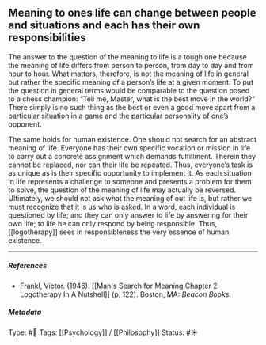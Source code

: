 ## Meaning to ones life can change between people and situations and each has their own responsibilities # 

The answer to the question of the meaning to life is a tough one because the meaning of life differs from person to person, from day to day and from hour to hour. What matters, therefore, is not the meaning of life in general but rather the specific meaning of a person’s life at a given moment. To put the question in general terms would be comparable to the question posed to a chess champion: “Tell me, Master, what is the best move in the world?” There simply is no such thing as the best or even a good move apart from a particular situation in a game and the particular personality of one’s opponent.

The same holds for human existence. One should not search for an abstract meaning of life. Everyone has their own specific vocation or mission in life to carry out a concrete assignment which demands fulfillment. Therein they cannot be replaced, nor can their life be repeated. Thus, everyone’s task is as unique as is their specific opportunity to implement it. As each situation in life represents a challenge to someone and presents a problem for them to solve, the question of the meaning of life may actually be reversed. Ultimately, we should not ask what the meaning of out life is, but rather we must recognize that it is us who is asked. In a word, each individual is questioned by life; and they can only answer to life by answering for their own life; to life he can only respond by being responsible. Thus, [[logotherapy]] sees in responsibleness the very essence of human existence.

___

##### References

- Frankl, Victor. (1946). [[Man's Search for Meaning Chapter 2 Logotherapy In A Nutshell]] (p. 122). Boston, MA: _Beacon Books_. 

##### Metadata

Type: #🔴 
Tags: [[Psychology]] / [[Philosophy]]
Status: #☀️ 